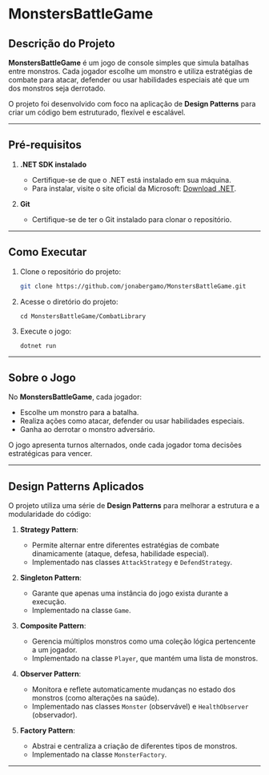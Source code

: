 # MonstersBattleGame

## Descrição do Projeto

**MonstersBattleGame** é um jogo de console simples que simula batalhas entre monstros. Cada jogador escolhe um monstro e utiliza estratégias de combate para atacar, defender ou usar habilidades especiais até que um dos monstros seja derrotado.

O projeto foi desenvolvido com foco na aplicação de **Design Patterns** para criar um código bem estruturado, flexível e escalável.

---

## Pré-requisitos

1. **.NET SDK instalado**
   - Certifique-se de que o .NET está instalado em sua máquina.
   - Para instalar, visite o site oficial da Microsoft: [Download .NET](https://dotnet.microsoft.com/download).

2. **Git**
   - Certifique-se de ter o Git instalado para clonar o repositório.

---

## Como Executar

1. Clone o repositório do projeto:
   ```bash
   git clone https://github.com/jonabergamo/MonstersBattleGame.git


2.  Acesse o diretório do projeto:
    
    `cd MonstersBattleGame/CombatLibrary` 
    
3.  Execute o jogo:

    `dotnet run` 
    

----------

## Sobre o Jogo

No **MonstersBattleGame**, cada jogador:

-   Escolhe um monstro para a batalha.
-   Realiza ações como atacar, defender ou usar habilidades especiais.
-   Ganha ao derrotar o monstro adversário.

O jogo apresenta turnos alternados, onde cada jogador toma decisões estratégicas para vencer.

----------

## Design Patterns Aplicados

O projeto utiliza uma série de **Design Patterns** para melhorar a estrutura e a modularidade do código:

1.  **Strategy Pattern**:
    
    -   Permite alternar entre diferentes estratégias de combate dinamicamente (ataque, defesa, habilidade especial).
    -   Implementado nas classes `AttackStrategy` e `DefendStrategy`.
2.  **Singleton Pattern**:
    
    -   Garante que apenas uma instância do jogo exista durante a execução.
    -   Implementado na classe `Game`.
3.  **Composite Pattern**:
    
    -   Gerencia múltiplos monstros como uma coleção lógica pertencente a um jogador.
    -   Implementado na classe `Player`, que mantém uma lista de monstros.
4.  **Observer Pattern**:
    
    -   Monitora e reflete automaticamente mudanças no estado dos monstros (como alterações na saúde).
    -   Implementado nas classes `Monster` (observável) e `HealthObserver` (observador).
5.  **Factory Pattern**:
    
    -   Abstrai e centraliza a criação de diferentes tipos de monstros.
    -   Implementado na classe `MonsterFactory`.

----------